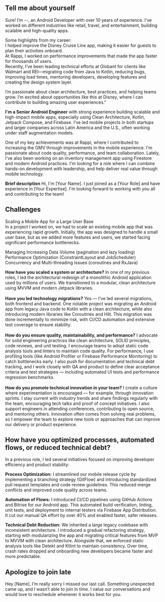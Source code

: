 ## Tell me about yourself
Sure! I’m --, an Android Developer with over 10 years of experience. I’ve worked on different industries like retail, travel, and entertainment, building scalable and high-quality apps.

Some highlights from my career: <br>
I helped improve the Disney Cruise Line app, making it easier for guests to plan their activities onboard. <br>
At Rappi, I worked on performance improvements that made the app faster for thousands of users.<br>
Recently, I’ve been leading technical efforts at Globant for clients like Walmart and REI—migrating code from Java to Kotlin, reducing bugs, improving load times, mentoring developers, developing features and creating the design system layer.<br>

I’m passionate about clean architecture, best practices, and helping teams grow. I’m excited about opportunities like this at Disney, where I can contribute to building amazing user experiences."

**I'm a Senior Android Engineer** with strong experience building scalable and high-impact mobile apps, especially using Clean Architecture, Kotlin, Jetpack Compose, and Firebase. I’ve led mobile projects in both startups and larger companies across Latin America and the U.S., often working under staff augmentation models. 

One of my key achievements was at Rappi, where I contributed to increasing the GMV through improvements in the mobile experience. I'm passionate about code quality, performance, and team collaboration. Lately, I've also been working on an inventory management app using Firestore and modern Android practices. I'm looking for a role where I can combine hands-on development with leadership, and help deliver real value through mobile technology.

**Brief description**
Hi, I'm [Your Name]. I just joined as a [Your Role] and have experience in [Your Expertise]. I'm looking forward to working with you all and contributing to the team!

## Challenges
Scaling a Mobile App for a Large User Base
<br> In a project I worked on, we had to scale an existing mobile app that was experiencing rapid growth. Initially, the app was designed to handle a small user base, but as we added more features and users, we started facing significant performance bottlenecks.

Managing Increasing Data Volume (pagination and lazy loading)
<br>Performance Optimization (ConstraintLayout and JobScheduler)
<br>Concurrency and Multi-threading Issues (coroutines and RxJava)

**How have you scaled a system or architecture?**
In one of my previous roles, I led the architectural redesign of a monolithic Android application used by millions of users. We transitioned to a modular, clean architecture using MVVM and modern Jetpack libraries.
<br><br>
**Have you led technology migrations?**
Yes — I’ve led several migrations, both frontend and backend. One notable project was migrating an Android app from legacy Java code to Kotlin with a clean architecture, while also introducing modern libraries like Coroutines and Hilt. This migration was done incrementally to minimize risk, with CI/CD automation and extensive test coverage to ensure stability.
<br><br>
**How do you ensure quality, maintainability, and performance?**
I advocate for solid engineering practices like clean architecture, SOLID principles, code reviews, and unit testing. I encourage teams to adopt static code analysis tools and linters to maintain code quality. For performance, I use profiling tools (like Android Profiler or Firebase Performance Monitoring) to catch bottlenecks early. I also push for documentation and technical debt tracking, and I work closely with QA and product to define clear acceptance criteria and test strategies — including automated UI tests and performance regression benchmarks.
<br><br>
**How do you promote technical innovation in your team?**
I create a culture where experimentation is encouraged — for example, through innovation sprints. I stay current with industry trends and share findings regularly with the team, encouraging tech talks and proof of concept initiatives. I also support engineers in attending conferences, contributing to open source, and mentoring others. Innovation often comes from solving real problems, so I empower the team to explore new tools or approaches that can improve our delivery or product experience.

## How have you optimized processes, automated flows, or reduced technical debt?
In a previous role, I led several initiatives focused on improving developer efficiency and product stability:

**Process Optimization:**
I streamlined our mobile release cycle by implementing a branching strategy (GitFlow) and introducing standardized pull request templates and code review guidelines. This reduced merge conflicts and improved code quality across teams.

**Automation of Flows:**
I introduced CI/CD pipelines using GitHub Actions and Bitrise for our Android app. This automated build verification, linting, unit tests, and deployment to internal testers via Firebase App Distribution. It cut our manual QA effort by over 40% and enabled faster, safer releases.

**Technical Debt Reduction:**
We inherited a large legacy codebase with inconsistent architecture. I introduced a gradual refactoring strategy, starting with modularizing the app and migrating critical features from MVP to MVVM with clean architecture. Alongside that, we enforced static analysis tools like Detekt and Ktlint to maintain consistency. Over time, crash rates dropped and onboarding new developers became faster and more predictable.

## Apologize to join late
Hey [Name], I’m really sorry I missed our last call. Something unexpected came up, and I wasn’t able to join in time. I value our conversations and would love to reschedule whenever it works best for you.
